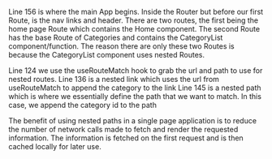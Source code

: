 Line 156 is where the main App begins. Inside the Router but before our first Route, is the nav links and header. There are two routes, the first being the home page Route which contains the Home component.  The second Route has the base Route of Categories and contains the CategoryList component/function. The reason there are only these two Routes is because the CategoryList component uses nested Routes.

Line 124 we use the useRouteMatch hook to grab the url and path to use for nested routes. 
Line 136 is a nested link which uses the url from useRouteMatch to append the category to the link
Line 145 is a nested path which is where we essentially define the path that we want to match. In this case, we append the category id to the path

The benefit of using nested paths in a single page application is to reduce the number of network calls made to fetch and render the requested information. The information is fetched on the first request and is then cached locally for later use.